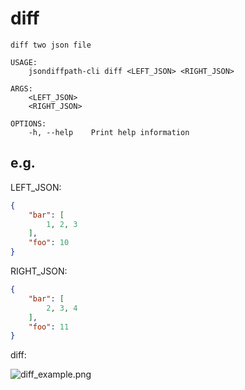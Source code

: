 # diff

```
diff two json file

USAGE:
    jsondiffpath-cli diff <LEFT_JSON> <RIGHT_JSON>

ARGS:
    <LEFT_JSON>
    <RIGHT_JSON>

OPTIONS:
    -h, --help    Print help information
```

## e.g.

LEFT_JSON:

```json
{
    "bar": [
        1, 2, 3
    ],
    "foo": 10
}
```

RIGHT_JSON:

```json
{
    "bar": [
        2, 3, 4
    ],
    "foo": 11
}
```

diff:

![diff_example.png](/Users/nero/local_dev/self_project/jd-rs/imgs/diff_example.png)
